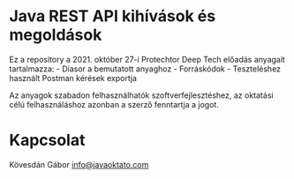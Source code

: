 # Java REST API kihívások és megoldások

Ez a repository a 2021. október 27-i Protechtor Deep Tech előadás anyagait tartalmazza:
	- Diasor a bemutatott anyaghoz
	- Forráskódok
	- Teszteléshez használt Postman kérések exportja

Az anyagok szabadon felhasználhatók szoftverfejlesztéshez,
az oktatási célú felhasználáshoz azonban a szerző fenntartja a jogot.

# Kapcsolat

Kövesdán Gábor <info@javaoktato.com>